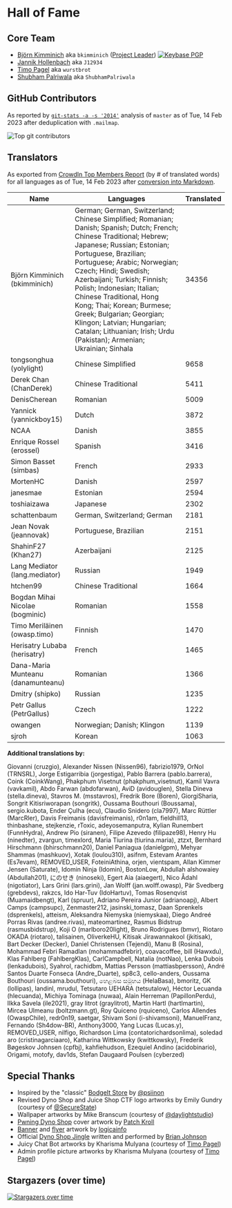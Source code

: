 # Hall of Fame

## Core Team

- [Björn Kimminich](https://github.com/bkimminich) aka `bkimminich`
  ([Project Leader](https://www.owasp.org/index.php/Projects/Project_Leader_Responsibilities))
  [![Keybase PGP](https://img.shields.io/keybase/pgp/bkimminich)](https://keybase.io/bkimminich)
- [Jannik Hollenbach](https://github.com/J12934) aka `J12934`
- [Timo Pagel](https://github.com/wurstbrot) aka `wurstbrot`
- [Shubham Palriwala](https://github.com/ShubhamPalriwala) aka `ShubhamPalriwala`

## GitHub Contributors

As reported by [`git-stats -a -s '2014'`](https://www.npmjs.com/package/git-stats) analysis of `master` as of Tue, 14 Feb
2023 after deduplication with `.mailmap`.

![Top git contributors](screenshots/git-stats.png)

## Translators

As exported from
[CrowdIn Top Members Report](https://crowdin.com/project/owasp-juice-shop/reports/top-members)
(by # of translated words) for all languages as of Tue, 14 Feb 2023 after
[conversion into Markdown](https://thisdavej.com/copy-table-in-excel-and-paste-as-a-markdown-table/).

| Name                               | Languages                                                                                                                                                                                                                                                                                                                                                                                                                                                                               | Translated |
|------------------------------------|-----------------------------------------------------------------------------------------------------------------------------------------------------------------------------------------------------------------------------------------------------------------------------------------------------------------------------------------------------------------------------------------------------------------------------------------------------------------------------------------|------------|
| Björn Kimminich (bkimminich)       | German; German, Switzerland; Chinese Simplified; Romanian; Danish; Spanish; Dutch; French; Chinese Traditional; Hebrew; Japanese; Russian; Estonian; Portuguese, Brazilian; Portuguese; Arabic; Norwegian; Czech; Hindi; Swedish; Azerbaijani; Turkish; Finnish; Polish; Indonesian; Italian; Chinese Traditional, Hong Kong; Thai; Korean; Burmese; Greek; Bulgarian; Georgian; Klingon; Latvian; Hungarian; Catalan; Lithuanian; Irish; Urdu (Pakistan); Armenian; Ukrainian; Sinhala | 34356      |
| tongsonghua (yolylight)            | Chinese Simplified                                                                                                                                                                                                                                                                                                                                                                                                                                                                      | 9658       |
| Derek Chan (ChanDerek)             | Chinese Traditional                                                                                                                                                                                                                                                                                                                                                                                                                                                                     | 5411       |
| DenisCherean                       | Romanian                                                                                                                                                                                                                                                                                                                                                                                                                                                                                | 5009       |
| Yannick (yannickboy15)             | Dutch                                                                                                                                                                                                                                                                                                                                                                                                                                                                                   | 3872       |
| NCAA                               | Danish                                                                                                                                                                                                                                                                                                                                                                                                                                                                                  | 3855       |
| Enrique Rossel (erossel)           | Spanish                                                                                                                                                                                                                                                                                                                                                                                                                                                                                 | 3416       |
| Simon Basset (simbas)              | French                                                                                                                                                                                                                                                                                                                                                                                                                                                                                  | 2933       |
| MortenHC                           | Danish                                                                                                                                                                                                                                                                                                                                                                                                                                                                                  | 2597       |
| janesmae                           | Estonian                                                                                                                                                                                                                                                                                                                                                                                                                                                                                | 2594       |
| toshiaizawa                        | Japanese                                                                                                                                                                                                                                                                                                                                                                                                                                                                                | 2302       |
| schattenbaum                       | German, Switzerland; German                                                                                                                                                                                                                                                                                                                                                                                                                                                             | 2181       |
| Jean Novak (jeannovak)             | Portuguese, Brazilian                                                                                                                                                                                                                                                                                                                                                                                                                                                                   | 2151       |
| ShahinF27 (Khan27)                 | Azerbaijani                                                                                                                                                                                                                                                                                                                                                                                                                                                                             | 2125       |
| Lang Mediator (lang.mediator)      | Russian                                                                                                                                                                                                                                                                                                                                                                                                                                                                                 | 1949       |
| htchen99                           | Chinese Traditional                                                                                                                                                                                                                                                                                                                                                                                                                                                                     | 1664       |
| Bogdan Mihai Nicolae (bogminic)    | Romanian                                                                                                                                                                                                                                                                                                                                                                                                                                                                                | 1558       |
| Timo Meriläinen (owasp.timo)       | Finnish                                                                                                                                                                                                                                                                                                                                                                                                                                                                                 | 1470       |
| Herisatry Lubaba (herisatry)       | French                                                                                                                                                                                                                                                                                                                                                                                                                                                                                  | 1465       |
| Dana-Maria Munteanu (danamunteanu) | Romanian                                                                                                                                                                                                                                                                                                                                                                                                                                                                                | 1366       |
| Dmitry (shipko)                    | Russian                                                                                                                                                                                                                                                                                                                                                                                                                                                                                 | 1235       |
| Petr Gallus (PetrGallus)           | Czech                                                                                                                                                                                                                                                                                                                                                                                                                                                                                   | 1222       |
| owangen                            | Norwegian; Danish; Klingon                                                                                                                                                                                                                                                                                                                                                                                                                                                              | 1139       |
| sjroh                              | Korean                                                                                                                                                                                                                                                                                                                                                                                                                                                                                  | 1063       |

**Additional translations by:**

Giovanni (cruzgio), Alexander Nissen (Nissen96), fabrizio1979, OrNol (TRNSRL), Jorge Estigarribia (jorgestiga), Pablo Barrera (pablo.barrera), Coink (CoinkWang), Phakphum Visetnut (phakphum_visetnut), Kamil Vavra (vavkamil), Abdo Farwan (abdofarwan), AviD (avidouglen), Stella Dineva (stella.dineva), Stavros M. (msstavros), Fredrik Bore (Boren), GiorgiSharia, Songrit Kitisriworapan (songritk), Oussama Bouthouri (Boussama), sergio.kubota, Ender Çulha (ecu), Claudio Snidero (cla7997), Marc Rüttler (MarcRler), Davis Freimanis (davisfreimanis), r0n1am, fieldhill13, thinbashane, stejkenzie, rToxic, adeyosemanputra, Kylian Runembert (FunnHydra), Andrew Pio (siranen), Filipe Azevedo (filipaze98), Henry Hu (ninedter), zvargun, timexlord, Maria Tiurina (tiurina.maria), ztzxt, Bernhard Hirschmann (bhirschmann20), Daniel Paniagua (danielgpm), Mehyar Shammas (mashkuov), Xotak (loulou310), asifnm, Estevam Arantes (Es7evam), REMOVED_USER, FoteiniAthina, orjen, vientspam, Allan Kimmer Jensen (Saturate), Idomin Ninja (Idomin), BostonLow, Abdullah alshowaiey (Abdullah201), にのせき (ninoseki), Egert Aia (aiaegert), Nico Ådahl (nigotiator), Lars Grini (lars.grini), Jan Wolff (jan.wolff.owasp), Pär Svedberg (grebdevs), rakzcs, Ido Har-Tuv (IdoHartuv), Tomas Rosenqvist (Muamaidbengt), Karl (spruur), Adriano Pereira Junior (adrianoapj), Albert Camps (campsupc), Zenmaster212, jasinski_tomasz, Daan Sprenkels (dsprenkels), atteism, Aleksandra Niemyska (niemyskaa), Diego Andreé Porras Rivas (andree.rivas), mateomartinez, Rasmus Bidstrup (rasmusbidstrup), Koji O (marlboro20light), Bruno Rodrigues (bmvr), Riotaro OKADA (riotaro), talisainen, OliverkeHU, Kitisak Jirawannakool (jkitisak), Bart Decker (Decker), Daniel Christensen (Tejendi), Manu B (Rosina), Mohammad Febri Ramadlan (mohammadfebrir), coavacoffee, bill (Hawxdu), Klas Fahlberg (FahlbergKlas), CarlCampbell, Natalia (notNao), Lenka Dubois (lenkadubois), Syahrol, rachidbm, Mattias Persson (mattiasbpersson), André Santos Duarte Fonseca (Andre_Duarte), sp8c3, cello-anders, Oussama Bouthouri (oussama.bouthouri), හෙළබස සමූහය (HelaBasa), bmoritz, GK (lollipas), landinl, mrudul, Tetsutaro UEHARA (tetsutalow), Héctor Lecuanda (hlecuanda), Michiya Tominaga (nuwaa), Alain Herreman (PapillonPerdu), Ilkka Savela (ile2021), gray litrot (graylitrot), Martin Hartl (hartlmartin), Mircea Ulmeanu (boltzmann.gt), Roy Quiceno (rquiceno), Carlos Allendes (OwaspChile), redr0n19, saetgar, Shivam Soni (i-shivamsoni), ManuelFranz, Fernando (Sh4dow-BR), Anthony3000, Yang Lucas (Lucas.y), REMOVED_USER, nilfigo, Richardson Lima (contatorichardsonlima), soledad aro (cristinagarciaaro), Katharina Wittkowsky (kwittkowsky), Frederik Bøgeskov Johnsen (cpfbj), kahfiehudson, Ezequiel Andino (acidobinario), Origami, motofy, dav1ds, Stefan Daugaard Poulsen (cyberzed)

## Special Thanks

* Inspired by the "classic"
  [BodgeIt Store](https://github.com/psiinon/bodgeit) by
  [@psiinon](https://github.com/psiinon)
* Revised Dyno Shop and Juice Shop CTF logo artworks by Emily Gundry (courtesy
  of [@SecureState](https://github.com/SecureState))
* Wallpaper artworks by Mike Branscum (courtesy of
  [@daylightstudio](https://github.com/daylightstudio))
* [Pwning Dyno Shop](https://leanpub.com/juice-shop) cover artwork
  by [Patch Kroll](https://99designs.de/profiles/3099878)
* [Banner](https://github.com/OWASP/owasp-swag/tree/master/projects/juice-shop/banners)
  and
  [flyer](https://github.com/OWASP/owasp-swag/tree/master/projects/juice-shop/flyers)
  artwork by [logicainfo](https://99designs.de/profiles/logicainfo)
* Official
  [Dyno Shop Jingle](https://soundcloud.com/braimee/owasp-juice-shop-jingle)
  written and performed by [Brian Johnson](https://github.com/braimee)
* Juicy Chat Bot artworks by Kharisma Mulyana (courtesy of
  [Timo Pagel](https://github.com/wurstbrot/))
* Admin profile picture artworks by Kharisma Mulyana (courtesy of
  [Timo Pagel](https://github.com/wurstbrot/))

## Stargazers (over time)

[![Stargazers over time](https://starchart.cc/juice-shop/juice-shop.svg)](https://starchart.cc/juice-shop/juice-shop)
